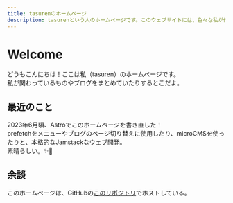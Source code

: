 ```yaml
---
title: tasurenのホームページ
description: tasurenという人のホームページです。このウェブサイトには、色々な私が作ったものをまとめてます。
---
```

# Welcome
どうもこんにちは！ここは私（tasuren）のホームページです。  
私が関わっているものやブログをまとめていたりするとこだよ。

## 最近のこと
2023年6月頃、Astroでこのホームページを書き直した！  
prefetchをメニューやブログのページ切り替えに使用したり、microCMSを使ったりと、本格的なJamstackなウェブ開発。  
素晴らしい。✨👏

## 余談
このホームページは、GitHubの[このリポジトリ](https://github.com/tasuren/website/)でホストしている。
